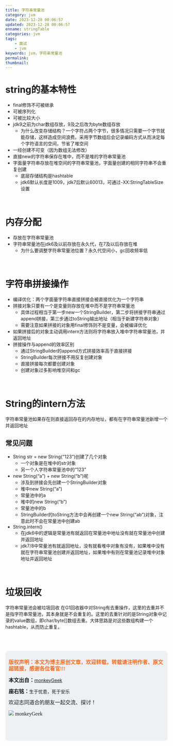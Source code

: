 ```yaml
---
title: 字符串常量池
category: jvm
date: 2023-12-28 00:06:57
updated: 2023-12-28 00:06:57
enname: stringTable
categories: jvm
tags:
	- 面试
	- jvm
keywords: jvm，字符串常量池
permalink:
thumbnail:
---
```


# string的基本特性
- final修饰不可被继承<!--more-->
- 可被序列化
- 可被比较大小
- jdk9之前为char数组存放，9及之后改为byte数组存放
  - 为什么改变存储结构？一个字符占两个字节，很多情况只需要一个字节就能存储，这样造成空间浪费。采用字节数组后会记录编码方式从而决定每个字符语言的空间，节省了堆空间
- 一经创建不可变（因为数组无法修改）
- 直接new的字符串保存在堆中，而不是堆的字符串常量池
- 字面量字符串存放在堆空间的字符串常量池，字面量创建的相同字符串不会重复创建
  - 底层存储结构是hashtable
  - jdk6默认长度是1009，jdk7后默认60013，可通过-XX:StringTableSize设置
</br></br></br>
# 内存分配
- 存放在字符串常量池
- 字符串常量池在jdk6及以前存放在永久代，在7及以后存放在堆
  - 为什么要调整字符串常量池位置？永久代空间小，gc回收频率低
</br></br></br>
# 字符串拼接操作
- 编译优化：两个字面量字符串直接拼接会被直接优化为一个字符串
- 拼接对象只要有一个是变量则存放在堆中而不是字符串常量池
  - 具体过程相当于第一步new一个StringBuilder，第二步将拼接字符串通过append拼接，第三步通过toString输出地址（相当于新建字符串对象）
  - 需要注意如果拼接的对象用final修饰则不是变量，会被编译优化
- 如果拼接后的对象主动调用intern方法则将字符串放入堆中字符串常量池，并返回地址
- 拼接操作与append的效率区别
  - 通过StringBuilder的append方式拼接效率高于直接拼接
  - StringBuilder每次拼接不用反复创建对象
  - 直接拼接每次都要创建对象
  - 创建对象过多影响堆空间和gc
</br></br></br>
# String的intern方法
字符串常量池如果存在则直接返回存在的内存地址，都有在字符串常量池新增一个并返回地址

## 常见问题
- String str = new String(“123”)创建了几个对象
  - 一个对象是在堆中的str对象
  - 另一个人字符串常量池中的“123”
- new String(“a”) + new String(“b”)呢
  - 涉及到拼接会先创建一个StringBuilder对象
  - 堆中new String(“a”)
  - 常量池中的a
  - 堆中的new String(“b”)
  - 常量池中的b
  - StringBuilder的toString方法中会再创建一个new String(“ab”)对象，注意此时不会在常量池中创建ab
- String.intern()
  - 在jdk6中的逻辑是常量池有就返回在常量池中地址没有就在常量池中创建并返回地址
  - jdk7/8中常量池有就返回地址，没有就看堆中对象有没有，如果堆中没有就在字符串常量池创建并返回地址，如果堆中有则在常量池记录堆中对象地址并返回地址
</br></br></br>

# 垃圾回收
字符串常量池会被垃圾回收
在G1回收器中对String有去重操作，这里的去重并不是指字符串常量池，其本身就是不会重复的。这里的去重针对的是String对象中记录的value数组，即char/byte[]数组去重。大体思路是对这些数组构建一个hashtable，从而防止重复。

</br>

</br>

</br>

<script>
var _hmt = _hmt || [];
(function() {
  var hm = document.createElement("script");
  hm.src = "https://hm.baidu.com/hm.js?2f798e6b269c8a40f12bef25d7f1876d";
  var s = document.getElementsByTagName("script")[0]; 
  s.parentNode.insertBefore(hm, s);
})();
</script>

<div style="height:260px; background-color:rgb(238,240,244); padding:10px;border-radius:10px;">
    <p style="color:#f36c21;font:bold 16px/20px 'kaiTi';">
      版权声明：本文为博主原创文章，欢迎转载，转载请注明作者、原文超链接，感谢各位看官!!!
    </p>
    <p>
      <span style="font:bold 16px/20px 'kaiTi';">本文出自：</span><a href="https://monkeyGeek369.github.io">monkeyGeek</a> 
    </p>
    <p>
      <span style="font:bold 16px/20px 'kaiTi';">座右铭：</span><span>生于忧患，死于安乐</span> 
    </p>
    <p>
      <span style="font:16px/20px 'kaiTi';">欢迎志同道合的朋友一起交流、探讨！</span> 
    </p>
    <img style="height:auto; width:auto;flot:left;" src="../../../../image/monkey64.png" /><span style="font:16px/20px 'kaiTi';flot:left;">   monkeyGeek</span>


